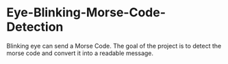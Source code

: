 # Eye-Blinking-Morse-Code-Detection
Blinking eye can send a Morse Code. The goal of the project is to detect the morse code and convert it into a readable message.
